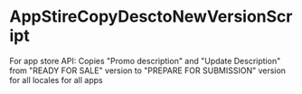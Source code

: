 # AppStireCopyDesctoNewVersionScript
For app store API: Copies "Promo description" and "Update Description" from "READY FOR SALE" version to "PREPARE FOR SUBMISSION" version for all locales for all apps
